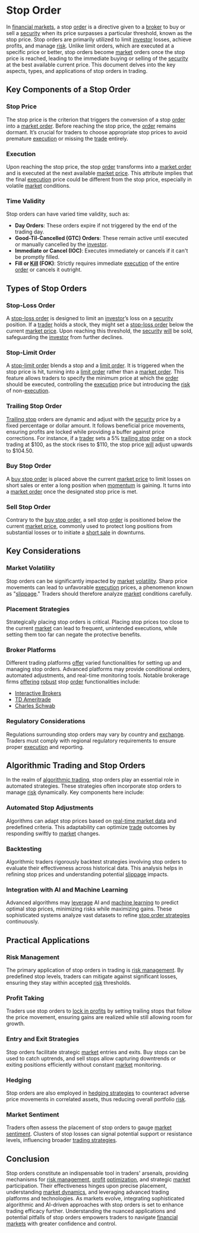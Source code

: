 # Stop Order

In [financial markets](../f/financial_market.md), a stop [order](../o/order.md) is a directive given to a [broker](../b/broker.md) to buy or sell a [security](../s/security.md) when its price surpasses a particular threshold, known as the stop price. Stop orders are primarily utilized to limit [investor](../i/investor.md) losses, achieve profits, and manage [risk](../r/risk.md). Unlike limit orders, which are executed at a specific price or better, stop orders become [market](../m/market.md) orders once the stop price is reached, leading to the immediate buying or selling of the [security](../s/security.md) at the best available current price. This document delves into the key aspects, types, and applications of stop orders in trading.

## Key Components of a Stop Order

### Stop Price
The stop price is the criterion that triggers the conversion of a stop [order](../o/order.md) into a [market order](../m/market_order.md). Before reaching the stop price, the [order](../o/order.md) remains dormant. It’s crucial for traders to choose appropriate stop prices to avoid premature [execution](../e/execution.md) or missing the [trade](../t/trade.md) entirely.

### Execution
Upon reaching the stop price, the stop [order](../o/order.md) transforms into a [market order](../m/market_order.md) and is executed at the next available [market price](../m/market_price.md). This attribute implies that the final [execution](../e/execution.md) price could be different from the stop price, especially in volatile [market](../m/market.md) conditions.

### Time Validity 
Stop orders can have varied time validity, such as:

- **Day Orders**: These orders expire if not triggered by the end of the trading day.
- **Good-Til-Cancelled (GTC) Orders**: These remain active until executed or manually cancelled by the [investor](../i/investor.md).
- **Immediate or Cancel (IOC)**: Executes immediately or cancels if it can't be promptly filled.
- **Fill or [Kill](../k/kill.md) (FOK)**: Strictly requires immediate [execution](../e/execution.md) of the entire [order](../o/order.md) or cancels it outright.

## Types of Stop Orders

### Stop-Loss Order
A [stop-loss order](../s/stop-loss_order.md) is designed to limit an [investor](../i/investor.md)’s loss on a [security](../s/security.md) position. If a [trader](../t/trader.md) holds a stock, they might set a [stop-loss order](../s/stop-loss_order.md) below the current [market price](../m/market_price.md). Upon reaching this threshold, the [security](../s/security.md) [will](../w/will.md) be sold, safeguarding the [investor](../i/investor.md) from further declines.

### Stop-Limit Order
A [stop-limit order](../s/stop-limit_order.md) blends a stop and a [limit order](../l/limit_order.md). It is triggered when the stop price is hit, turning into a [limit order](../l/limit_order.md) rather than a [market order](../m/market_order.md). This feature allows traders to specify the minimum price at which the [order](../o/order.md) should be executed, controlling the [execution](../e/execution.md) price but introducing the [risk](../r/risk.md) of non-[execution](../e/execution.md).

### Trailing Stop Order
[Trailing stop](../t/trailing_stop.md) orders are dynamic and adjust with the [security](../s/security.md) price by a fixed percentage or dollar amount. It follows beneficial price movements, ensuring profits are locked while providing a buffer against price corrections. For instance, if a [trader](../t/trader.md) sets a 5% [trailing stop](../t/trailing_stop.md) [order](../o/order.md) on a stock trading at $100, as the stock rises to $110, the stop price [will](../w/will.md) adjust upwards to $104.50.

### Buy Stop Order
A [buy stop order](../b/buy_stop_order.md) is placed above the current [market price](../m/market_price.md) to limit losses on short sales or enter a long position when [momentum](../m/momentum.md) is gaining. It turns into a [market order](../m/market_order.md) once the designated stop price is met.

### Sell Stop Order
Contrary to the [buy stop order](../b/buy_stop_order.md), a sell stop [order](../o/order.md) is positioned below the current [market price](../m/market_price.md), commonly used to protect long positions from substantial losses or to initiate a [short sale](../s/short_sale.md) in downturns.

## Key Considerations

### Market Volatility
Stop orders can be significantly impacted by [market](../m/market.md) [volatility](../v/volatility.md). Sharp price movements can lead to unfavorable [execution](../e/execution.md) prices, a phenomenon known as "[slippage](../s/slippage.md)." Traders should therefore analyze [market](../m/market.md) conditions carefully.

### Placement Strategies
Strategically placing stop orders is critical. Placing stop prices too close to the current [market](../m/market.md) can lead to frequent, unintended executions, while setting them too far can negate the protective benefits.

### Broker Platforms
Different trading platforms [offer](../o/offer.md) varied functionalities for setting up and managing stop orders. Advanced platforms may provide conditional orders, automated adjustments, and real-time monitoring tools. Notable brokerage firms [offering](../o/offering.md) [robust](../r/robust.md) stop [order](../o/order.md) functionalities include:
- [Interactive Brokers](https://www.interactivebrokers.com/)
- [TD Ameritrade](https://www.tdameritrade.com/)
- [Charles Schwab](https://www.schwab.com/)

### Regulatory Considerations
Regulations surrounding stop orders may vary by country and [exchange](../e/exchange.md). Traders must comply with regional regulatory requirements to ensure proper [execution](../e/execution.md) and reporting.

## Algorithmic Trading and Stop Orders

In the realm of [algorithmic trading](../a/accountability.md), stop orders play an essential role in automated strategies. These strategies often incorporate stop orders to manage [risk](../r/risk.md) dynamically. Key components here include:

### Automated Stop Adjustments
Algorithms can adapt stop prices based on [real-time market data](../r/real-time_market_data.md) and predefined criteria. This adaptability can optimize [trade](../t/trade.md) outcomes by responding swiftly to [market](../m/market.md) changes.

### Backtesting
Algorithmic traders rigorously backtest strategies involving stop orders to evaluate their effectiveness across historical data. This analysis helps in refining stop prices and understanding potential [slippage](../s/slippage.md) impacts.

### Integration with AI and Machine Learning
Advanced algorithms may [leverage](../l/leverage.md) AI and [machine learning](../m/machine_learning.md) to predict optimal stop prices, minimizing risks while maximizing gains. These sophisticated systems analyze vast datasets to refine [stop order strategies](../s/stop_order_strategies.md) continuously.

## Practical Applications

### Risk Management
The primary application of stop orders in trading is [risk management](../r/risk_management.md). By predefined stop levels, traders can mitigate against significant losses, ensuring they stay within accepted [risk](../r/risk.md) thresholds.

### Profit Taking
Traders use stop orders to [lock in profits](../l/lock_in_profits.md) by setting trailing stops that follow the price movement, ensuring gains are realized while still allowing room for growth.

### Entry and Exit Strategies
Stop orders facilitate strategic [market](../m/market.md) entries and exits. Buy stops can be used to catch uptrends, and sell stops allow capturing downtrends or exiting positions efficiently without constant [market](../m/market.md) monitoring.

### Hedging
Stop orders are also employed in [hedging strategies](../h/hedging_strategies.md) to counteract adverse price movements in correlated assets, thus reducing overall portfolio [risk](../r/risk.md).

### Market Sentiment
Traders often assess the placement of stop orders to gauge [market sentiment](../m/market_sentiment.md). Clusters of stop losses can signal potential support or resistance levels, influencing broader [trading strategies](../t/trading_strategies.md).

## Conclusion

Stop orders constitute an indispensable tool in traders' arsenals, providing mechanisms for [risk management](../r/risk_management.md), [profit](../p/profit.md) [optimization](../o/optimization.md), and strategic [market](../m/market.md) participation. Their effectiveness hinges upon precise placement, understanding [market dynamics](../m/market_dynamics.md), and leveraging advanced trading platforms and technologies. As markets evolve, integrating sophisticated algorithmic and AI-driven approaches with stop orders is set to enhance trading efficacy further. Understanding the nuanced applications and potential pitfalls of stop orders empowers traders to navigate [financial markets](../f/financial_market.md) with greater confidence and control.